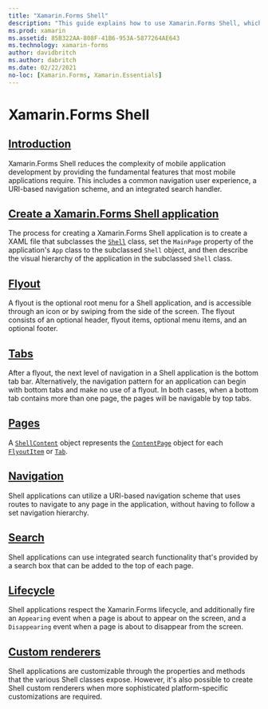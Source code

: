 ```yaml
---
title: "Xamarin.Forms Shell"
description: "This guide explains how to use Xamarin.Forms Shell, which reduces the complexity of Xamarin.Forms applications by providing the fundamental features that most applications require."
ms.prod: xamarin
ms.assetid: 85B322AA-808F-41B6-953A-5877264AE643
ms.technology: xamarin-forms
author: davidbritch
ms.author: dabritch
ms.date: 02/22/2021
no-loc: [Xamarin.Forms, Xamarin.Essentials]
---
```


# Xamarin.Forms Shell

## [Introduction](introduction.md)

Xamarin.Forms Shell reduces the complexity of mobile application development by providing the fundamental features that most mobile applications require. This includes a common navigation user experience, a URI-based navigation scheme, and an integrated search handler.

## [Create a Xamarin.Forms Shell application](create.md)

The process for creating a Xamarin.Forms Shell application is to create a XAML file that subclasses the [`Shell`](xref:Xamarin.Forms.Shell) class, set the `MainPage` property of the application's `App` class to the subclassed `Shell` object, and then describe the visual hierarchy of the application in the subclassed `Shell` class.

## [Flyout](flyout.md)

A flyout is the optional root menu for a Shell application, and is accessible through an icon or by swiping from the side of the screen. The flyout consists of an optional header, flyout items, optional menu items, and an optional footer.

## [Tabs](tabs.md)

After a flyout, the next level of navigation in a Shell application is the bottom tab bar. Alternatively, the navigation pattern for an application can begin with bottom tabs and make no use of a flyout. In both cases, when a bottom tab contains more than one page, the pages will be navigable by top tabs.

## [Pages](pages.md)

A [`ShellContent`](xref:Xamarin.Forms.ShellContent) object represents the [`ContentPage`](xref:Xamarin.Forms.ContentPage) object for each [`FlyoutItem`](xref:Xamarin.Forms.FlyoutItem) or [`Tab`](xref:Xamarin.Forms.Tab).

## [Navigation](navigation.md)

Shell applications can utilize a URI-based navigation scheme that uses routes to navigate to any page in the application, without having to follow a set navigation hierarchy.

## [Search](search.md)

Shell applications can use integrated search functionality that's provided by a search box that can be added to the top of each page.

## [Lifecycle](lifecycle.md)

Shell applications respect the Xamarin.Forms lifecycle, and additionally fire an `Appearing` event when a page is about to appear on the screen, and a `Disappearing` event when a page is about to disappear from the screen.

## [Custom renderers](customrenderers.md)

Shell applications are customizable through the properties and methods that the various Shell classes expose. However, it's also possible to create Shell custom renderers when more sophisticated platform-specific customizations are required.
